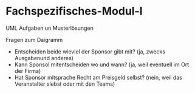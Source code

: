 # Fachspezifisches-Modul-I

UML Aufgaben un Musterlösungen



Fragen zum Daigramm

* Entscheiden beide wieviel der Sponsor gibt mit? 		(ja, zwecks Ausgabenund anderes)
* Kann Sponsol mitentscheiden wo und wann? 		(ja, weil eventuell im Ort der Firma)
* Hat Sponsor mitsprache Recht am Preisgeld selbst? 	(nein, weil das Veranstalter slebst oder mit den Teams)
